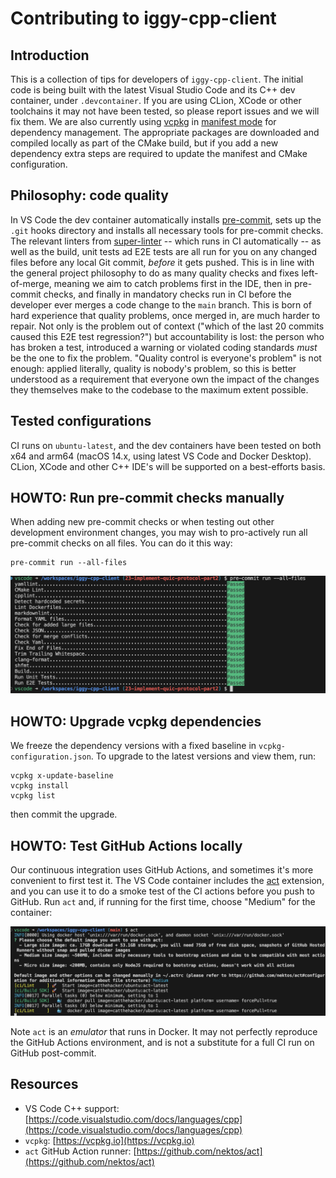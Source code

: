 # Contributing to iggy-cpp-client

## Introduction

This is a collection of tips for developers of `iggy-cpp-client`. The initial code is being built with the latest Visual Studio Code and its C++ dev container, under `.devcontainer`. If you are using CLion, XCode or other toolchains it may not have been tested, so please report issues and we will fix them. We are also currently using [vcpkg](https://vcpkg.io) in [manifest mode](https://learn.microsoft.com/en-us/vcpkg/users/manifests) for dependency management. The appropriate packages are downloaded and compiled locally as part of the CMake build, but if you add a new dependency extra steps are required to update the manifest and CMake configuration.

## Philosophy: code quality

In VS Code the dev container automatically installs [pre-commit](https://pre-commit.com), sets up the `.git` hooks directory and installs all necessary tools for pre-commit checks. The relevant linters from [super-linter](https://github.com/super-linter/super-linter) -- which runs in CI automatically -- as well as the build, unit tests ad E2E tests are all run for you on any changed files before any local Git commit, _before_ it gets pushed. This is in line with the general project philosophy to do as many quality checks and fixes left-of-merge, meaning we aim to catch problems first in the IDE, then in pre-commit checks, and finally in mandatory checks run in CI before the developer ever merges a code change to the `main` branch. This is born of hard experience that quality problems, once merged in, are much harder to repair. Not only is the problem out of context ("which of the last 20 commits caused this E2E test regression?") but accountability is lost: the person who has broken a test, introduced a warning or violated coding standards _must_ be the one to fix the problem. "Quality control is everyone's problem" is not enough: applied literally, quality is nobody's problem, so this is better understood as a requirement that everyone own the impact of the changes they themselves make to the codebase to the maximum extent possible.

## Tested configurations

CI runs on `ubuntu-latest`, and the dev containers have been tested on both x64 and arm64 (macOS 14.x, using latest VS Code and Docker Desktop). CLion, XCode and other C++ IDE's will be supported on a best-efforts basis.

## HOWTO: Run pre-commit checks manually

When adding new pre-commit checks or when testing out other development environment changes, you may wish to pro-actively run all pre-commit checks on all files. You can do it this way:

```shell
pre-commit run --all-files
```

![Pre-commit run](docs/images/pre-commit_run.png)

## HOWTO: Upgrade vcpkg dependencies

We freeze the dependency versions with a fixed baseline in `vcpkg-configuration.json`. To upgrade to the latest versions and view them, run:

```shell
vcpkg x-update-baseline
vcpkg install
vcpkg list
```

then commit the upgrade.

## HOWTO: Test GitHub Actions locally

Our continuous integration uses GitHub Actions, and sometimes it's more convenient to first test it. The VS Code container includes the [act](https://github.com/nektos/act) extension, and you can use it to do a smoke test of the CI actions before you push to GitHub. Run `act` and, if running for the first time, choose "Medium" for the container:

![Initializing act](docs/images/init_act.png)

Note `act` is an _emulator_ that runs in Docker. It may not perfectly reproduce the GitHub Actions environment, and is not a substitute for a full CI run on GitHub post-commit.

## Resources

- VS Code C++ support: [https://code.visualstudio.com/docs/languages/cpp](https://code.visualstudio.com/docs/languages/cpp)
- `vcpkg`: [https://vcpkg.io](https://vcpkg.io)
- `act` GitHub Action runner: [https://github.com/nektos/act](https://github.com/nektos/act)
